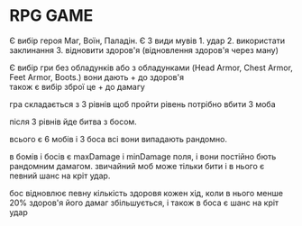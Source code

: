 # RPG GAME 
Є вибір героя Маг, Воїн, Паладін.
Є 3 види мувів 1. удар 2. використати заклинання 3. відновити здоров'я (відновлення здоров'я через ману) 

Є вибір гри без обладунків або з обладунками (Head Armor, Chest Armor, Feet Armor, Boots.) вони дають + до здоров'я   
також є вибір зброї  це + до дамагу 

гра складається з 3 рівнів щоб пройти рівень потрібно вбити 3 моба 

після 3 рівнів йде битва з босом. 

всього є 6 мобів і 3 боса всі вони випадають рандомно.

в бомів  і босів є maxDamage і minDamage поля, і вони постійно бють рандомним дамагом. 
звичайний моб може тільки бити і в нього є певний шанс на кріт удар. 

бос відновлює певну кількість здоровя кожен хід, коли в нього менше 20% здоров'я його дамаг збільшується,
і також в боса є шанс на кріт удар 


